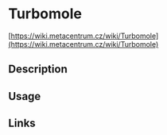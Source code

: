 # Turbomole

[https://wiki.metacentrum.cz/wiki/Turbomole](https://wiki.metacentrum.cz/wiki/Turbomole)


## Description

## Usage


## Links

